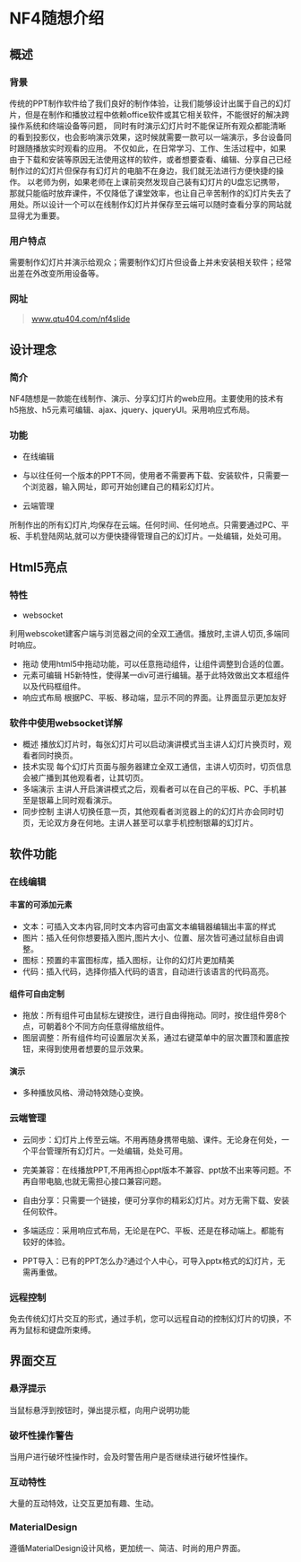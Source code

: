 # NF4随想介绍

## 概述

### 背景

传统的PPT制作软件给了我们良好的制作体验，让我们能够设计出属于自己的幻灯片，但是在制作和播放过程中依赖office软件或其它相关软件，不能很好的解决跨操作系统和终端设备等问题，
同时有时演示幻灯片时不能保证所有观众都能清晰的看到投影仪，也会影响演示效果，这时候就需要一款可以一端演示，多台设备同时跟随播放实时观看的应用。
不仅如此，在日常学习、工作、生活过程中，如果由于下载和安装等原因无法使用这样的软件，或者想要查看、编辑、分享自己已经制作过的幻灯片但保存有幻灯片的电脑不在身边，我们就无法进行方便快捷的操作。
以老师为例，如果老师在上课前突然发现自己装有幻灯片的U盘忘记携带，那就只能临时放弃课件，不仅降低了课堂效率，也让自己辛苦制作的幻灯片失去了用处。所以设计一个可以在线制作幻灯片并保存至云端可以随时查看分享的网站就显得尤为重要。

### 用户特点

需要制作幻灯片并演示给观众；需要制作幻灯片但设备上并未安装相关软件；经常出差在外改变所用设备等。

### 网址

>www.qtu404.com/nf4slide

## 设计理念

### 简介

NF4随想是一款能在线制作、演示、分享幻灯片的web应用。主要使用的技术有h5拖放、h5元素可编辑、ajax、jquery、jqueryUI。采用响应式布局。

### 功能

 - 在线编辑

- 与以往任何一个版本的PPT不同，使用者不需要再下载、安装软件，只需要一个浏览器，输入网址，即可开始创建自己的精彩幻灯片。

 - 云端管理

所制作出的所有幻灯片,均保存在云端。任何时间、任何地点。只需要通过PC、平板、手机登陆网站,就可以方便快捷得管理自己的幻灯片。一处编辑，处处可用。

## Html5亮点

### 特性

 - websocket

利用webscoket建客户端与浏览器之间的全双工通信。播放时,主讲人切页,多端同时响应。
 - 拖动
 使用html5中拖动功能，可以任意拖动组件，让组件调整到合适的位置。
 - 元素可编辑
 H5新特性，使得某一div可进行编辑。基于此特效做出文本框组件以及代码框组件。
 - 响应式布局
 根据PC、平板、移动端，显示不同的界面。让界面显示更加友好

### 软件中使用websocket详解
 - 概述
 播放幻灯片时，每张幻灯片可以启动演讲模式当主讲人幻灯片换页时，观看者同时换页。
 - 技术实现
 每个幻灯片页面与服务器建立全双工通信，主讲人切页时，切页信息会被广播到其他观看者，让其切页。
 - 多端演示
 主讲人开启演讲模式之后，观看者可以在自己的平板、PC、手机甚至是银幕上同时观看演示。
 - 同步控制
 主讲人切换任意一页，其他观看者浏览器上的的幻灯片亦会同时切页，无论双方身在何地。主讲人甚至可以拿手机控制银幕的幻灯片。
 
## 软件功能

### 在线编辑

#### 丰富的可添加元素

 - 文本：可插入文本内容,同时文本内容可由富文本编辑器编辑出丰富的样式
 - 图片：插入任何你想要插入图片,图片大小、位置、层次皆可通过鼠标自由调整。
 - 图标：预置的丰富图标库，插入图标，让你的幻灯片更加精美
 - 代码：插入代码，选择你插入代码的语言，自动进行该语言的代码高亮。

#### 组件可自由定制

 - 拖放：所有组件可由鼠标左键按住，进行自由得拖动。同时，按住组件旁8个点，可朝着8个不同方向任意得缩放组件。
 - 图层调整：所有组件均可设置层次关系，通过右键菜单中的层次置顶和置底按钮，来得到使用者想要的显示效果。

#### 演示

 - 多种播放风格、滑动特效随心变换。

### 云端管理

 - 云同步：幻灯片上传至云端。不用再随身携带电脑、课件。无论身在何处，一个平台管理所有幻灯片。一处编辑，处处可用。

 - 完美兼容：在线播放PPT,不用再担心ppt版本不兼容、ppt放不出来等问题。不再自带电脑,也就无需担心接口兼容问题。

 - 自由分享：只需要一个链接，便可分享你的精彩幻灯片。对方无需下载、安装任何软件。
 - 多端适应：采用响应式布局，无论是在PC、平板、还是在移动端上。都能有较好的体验。

 - PPT导入：已有的PPT怎么办?通过个人中心，可导入pptx格式的幻灯片，无需再重做。

### 远程控制

免去传统幻灯片交互的形式，通过手机，您可以远程自动的控制幻灯片的切换，不再为鼠标和键盘所束缚。

## 界面交互

### 悬浮提示

当鼠标悬浮到按钮时，弹出提示框，向用户说明功能

### 破坏性操作警告

当用户进行破坏性操作时，会及时警告用户是否继续进行破坏性操作。

### 互动特性

大量的互动特效，让交互更加有趣、生动。

### MaterialDesign

遵循MaterialDesign设计风格，更加统一、简洁、时尚的用户界面。